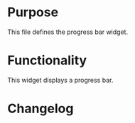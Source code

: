 # Purpose

This file defines the progress bar widget.

# Functionality

This widget displays a progress bar.

# Changelog

